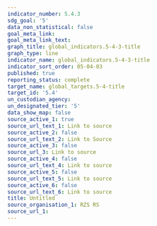 ```yaml
---
indicator_number: 5.4.3
sdg_goal: '5'
data_non_statistical: false
goal_meta_link: 
goal_meta_link_text: 
graph_title: global_indicators.5-4-3-title
graph_type: line
indicator_name: global_indicators.5-4-3-title
indicator_sort_order: 05-04-03
published: true
reporting_status: complete
target_name: global_targets.5-4-title
target_id: '5.4'
un_custodian_agency:
un_designated_tier: '5'
data_show_map: false
source_active_1: true
source_url_text_1: Link to source
source_active_2: false
source_url_text_2: Link to Source
source_active_3: false
source_url_3: Link to source
source_active_4: false
source_url_text_4: Link to source
source_active_5: false
source_url_text_5: Link to source
source_active_6: false
source_url_text_6: Link to source
title: Untitled
source_organisation_1: RZS RS 
source_url_1: 
---
```

